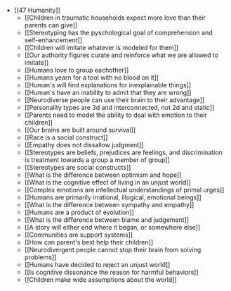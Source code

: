 - [[47 Humanity]]
	- [[Children in traumatic households expect more love than their parents can give]]
	- [[Stereotyping has the pyschological goal of comprehension and self-enhancement]]
	- [[Children will imitate whatever is modeled for them]]
	- [[Our authority figures curate and reinforce what we are allowed to imitate]]
	- [[Humans love to group eachother]]
	- [[Humans yearn for a tool with no blood on it]]
	- [[Human's will find explanations for inexplainable things]]
	- [[Human's have an inability to admit that they are wrong]]
	- [[Neurodiverse people can use their brain to their advantage]]
	- [[Personality types are 3d and interconnected, not 2d and static]]
	- [[Parents need to model the ability to deal with emotion to their children]]
	- [[Our brains are built around survival]]
	- [[Race is a social construct]]
	- [[Empathy does not dissallow judgment]]
	- [[Stereotypes are beliefs, prejudices are feelings, and discrimination is treatment towards a group a member of group]]
	- [[Stereotypes are social constructs]]
	- [[What is the difference between optimism and hope]]
	- [[What is the cognitive effect of living in an unjust world]]
	- [[Complex emotions are intellectual understandings of primal urges]]
	- [[Humans are primarily irrational, illogical, emotional beings]]
	- [[What is the difference between sympathy and empathy]]
	- [[Humans are a product of evolution]]
	- [[What is the difference between blame and judgement]]
	- [[A story will either end where it began, or somewhere else]]
	- [[Communities are support systems]]
	- [[How can parent's best help their children]]
	- [[Neurodivergent people cannot stop their brain from solving problems]]
	- [[Humans have decided to reject an unjust world]]
	- [[Is cognitive dissonance the reason for harmful behaviors]]
	- [[Children make wide assumptions about the world]]